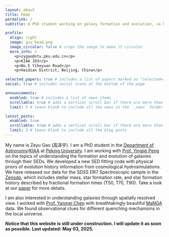 ```yaml
---
layout: about
title: home
permalink: /
subtitle: A PhD student working on galaxy formation and evolution, <a href='https://kiaa.pku.edu.cn/'>KIAA</a>, Peking University.

profile:
  align: right
  image: gzy_head.png
  image_circular: false # crops the image to make it circular
  more_info: >
    <p>zygao@stu.pku.edu.cn</p>
    <p>KIAA 103</p>
    <p>No.5 Yiheyuan Road</p>
    <p>Haidian District, Beijing, China</p>

selected_papers: true # includes a list of papers marked as "selected={true}"
social: true # includes social icons at the bottom of the page

announcements:
  enabled: true # includes a list of news items
  scrollable: true # adds a vertical scroll bar if there are more than 3 news items
  limit: 5 # leave blank to include all the news in the `_news` folder

latest_posts:
  enabled: true
  scrollable: true # adds a vertical scroll bar if there are more than 3 new posts items
  limit: 3 # leave blank to include all the blog posts
---
```


My name is Zeyu Gao (高泽宇). I am a PhD student in the [Department of Astronomy](http://vega.bac.pku.edu.cn/)/[KIAA](https://kiaa.pku.edu.cn/) at [Peking University](http://www.pku.edu.cn/). I am working with [Prof. Yingjie Peng](https://kiaa.pku.edu.cn/info/1010/1016.htm) on the topics of understanding the formation and evolution of galaxies through their SEDs. We developed a new SED fitting code with physical priors of evolution history information from cosmological hydrosimulations. We have released our data for the SDSS DR7 Spectroscopic sample in the [Zenodo](https://zenodo.org/records/14209295), which includes stellar mass, star formation rate, and star formation history described by fractional formation times (T50, T70, T90). Take a look at our [paper](https://ui.adsabs.harvard.edu/abs/2025ApJ...979...66G/abstract) for more details.

I am also interested in understanding galaxies through spatially resolved view. I worked with [Prof. Yanmei Chen](https://astronomy.nju.edu.cn/szll/szgk/js/20190816/i13833.html) with breathtakingly beautiful [MaNGA](https://www.sdss4.org/dr17/manga/) data. We found observational clues for different quenching mechanisms in the local universe.


**Notice that this website is still under construction. I will update it as soon as possible. Last updated: May 03, 2025.**


